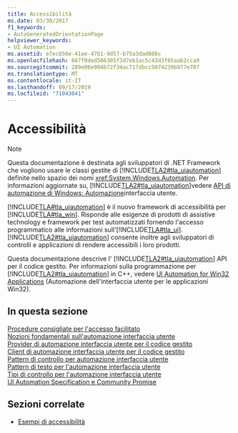 ```yaml
---
title: Accessibilità
ms.date: 03/30/2017
f1_keywords:
- AutoGeneratedOrientationPage
helpviewer_keywords:
- UI Automation
ms.assetid: e7ec856e-41ee-47b1-9d57-b75a3dad088c
ms.openlocfilehash: 667f0ded506305f3d7eb1ac5c43d3f65aab2cca9
ms.sourcegitcommit: 289e06e904b72f34ac717dbcc5074239b977e707
ms.translationtype: MT
ms.contentlocale: it-IT
ms.lasthandoff: 09/17/2019
ms.locfileid: "71043041"
---
```

# <a name="accessibility"></a>Accessibilità
> [!NOTE]
> Questa documentazione è destinata agli sviluppatori di .NET Framework che vogliono usare le classi gestite di [!INCLUDE[TLA2#tla_uiautomation](../../../includes/tla2sharptla-uiautomation-md.md)] definite nello spazio dei nomi <xref:System.Windows.Automation>. Per informazioni aggiornate su, [!INCLUDE[TLA2#tla_uiautomation](../../../includes/tla2sharptla-uiautomation-md.md)]vedere [API di automazione di Windows: Automazione](https://go.microsoft.com/fwlink/?LinkID=156746)interfaccia utente.  
  
 [!INCLUDE[TLA#tla_uiautomation](../../../includes/tlasharptla-uiautomation-md.md)] è il nuovo framework di accessibilità per [!INCLUDE[TLA#tla_win](../../../includes/tlasharptla-win-md.md)]. Risponde alle esigenze di prodotti di assistive technology e framework per test automatizzati fornendo l'accesso programmatico alle informazioni sull'[!INCLUDE[TLA#tla_ui](../../../includes/tlasharptla-ui-md.md)]. [!INCLUDE[TLA2#tla_uiautomation](../../../includes/tla2sharptla-uiautomation-md.md)] consente inoltre agli sviluppatori di controlli e applicazioni di rendere accessibili i loro prodotti.  
  
 Questa documentazione descrive l' [!INCLUDE[TLA2#tla_uiautomation](../../../includes/tla2sharptla-uiautomation-md.md)] API per il codice gestito. Per informazioni sulla programmazione per [!INCLUDE[TLA2#tla_uiautomation](../../../includes/tla2sharptla-uiautomation-md.md)] in C++, vedere [UI Automation for Win32 Applications](/windows/desktop/winauto/windows-automation-api-portal) (Automazione dell'interfaccia utente per le applicazioni Win32).  
  
## <a name="in-this-section"></a>In questa sezione  
 [Procedure consigliate per l'accesso facilitato](accessibility-best-practices.md)  
 [Nozioni fondamentali sull'automazione interfaccia utente](index.md)  
 [Provider di automazione interfaccia utente per il codice gestito](ui-automation-providers-for-managed-code.md)  
 [Client di automazione interfaccia utente per il codice gestito](ui-automation-clients-for-managed-code.md)  
 [Pattern di controllo per automazione interfaccia utente](ui-automation-control-patterns.md)  
 [Pattern di testo per l'automazione interfaccia utente](ui-automation-text-pattern.md)  
 [Tipi di controllo per l'automazione interfaccia utente](ui-automation-control-types.md)  
 [UI Automation Specification e Community Promise](ui-automation-specification-and-community-promise.md)  
  
## <a name="related-sections"></a>Sezioni correlate  

- [Esempi di accessibilità](https://github.com/Microsoft/WPF-Samples/tree/master/Accessibility) 
